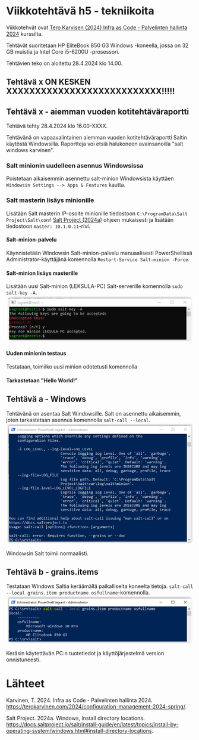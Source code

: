 # Viikkotehtävä h5 - tekniikoita
Viikkotehvät ovat [Tero Karvisen (2024) Infra as Code - Palvelinten hallinta 2024](https://terokarvinen.com/2024/configuration-management-2024-spring/) kurssilta.

Tehtävät suoritetaan HP EliteBook 850 G3 Windows -koneella, jossa on 32 GB muistia ja Intel Core i5-6200U -prosessori.

Tehtävien teko on aloitettu 28.4.2024 klo 14.00.
## Tehtävä x ON KESKEN XXXXXXXXXXXXXXXXXXXXXXXXXXX!!!!!
## Tehtävä x - aiemman vuoden kotitehtäväraportti

Tehtävä tehty 28.4.2024 klo 16.00-XXXX.

Tehtävänä on vapaavalintainen aiemman vuoden kotitehtäväraportti Saltin käytöstä Windowsilla. Raportteja voi etsiä halukoneen avainsanoilla "salt windows karvinen".

### Salt minionin uudelleen asennus Windowsissa
Poistetaan aikaisemmin asennettu salt-minion Windowsista käyttäen `Windowsin Settings --> Apps & Features` kautta.

### Salt masterin lisäys minionille
Lisätään Salt masterin IP-osoite minionille tiedostoon `C:\ProgramData\Salt Project\Salt\conf` [Salt Project (2024a)]( https://docs.saltproject.io/salt/install-guide/en/latest/topics/install-by-operating-system/windows.html#install-directory-locations) ohjeen mukaisesti ja lisätään tiedostoon `master: 10.1.0.11`-rivi.

#### Salt-minion-palvelu
Käynnistetään Windowsin Salt-minion-palvelu manuaalisesti PowerShellissä Administrator-käyttäjänä komennolla `Restart-Service Salt-minion -Force`.

#### Salt-minion lisäys masterille
Lisätään uusi Salt-minion (LEKSULA-PC) Salt-serverille komennolla `sudo salt-key -A`.
![Salt-serveri hyväksyy uuden minionin.](https://github.com/leksu70/2024k-ph-teht/blob/master/kuvat/h5-x-salt-key-a.png "Salt-serveri hyväksyy uuden minionin.")

#### Uuden minionin testaus
Testataan, toimiiko uusi minion odotetusti komennolla 
#### Tarkastetaan "Hello World!"

## Tehtävä a - Windows
Tehtävänä on asentaa Salt Windowsille. Salt on asennettu aikaisemmin, joten tarkastetaan asennus komennolla `salt-call --local`.
![Windows Salt local-testi.](https://github.com/leksu70/2024k-ph-teht/blob/master/kuvat/h5-a-salt-call-local.png "Windows Salt local -testi.")

Windowsin Salt toimii normaalisti.

## Tehtävä b - grains.items
Testataan Windows Saltia keräämällä paikalliselta koneelta tietoja.
`salt-call --local grains.item productname osfullname`-komennolla.
![Windows Salt grains-testi.](https://github.com/leksu70/2024k-ph-teht/blob/master/kuvat/h5-b-win-salt-grains.png "Windows Salt grans -testi.")

Keräsin käytettävän PC:n tuotetiedot ja käyttöjärjestelmä version onnistuneesti.



# Lähteet
Karvinen, T. 2024. Infra as Code - Palvelinten hallinta 2024. https://terokarvinen.com/2024/configuration-management-2024-spring/.

Salt Project. 2024a. Windows, Install directory locations. https://docs.saltproject.io/salt/install-guide/en/latest/topics/install-by-operating-system/windows.html#install-directory-locations.